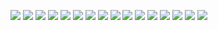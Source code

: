 ![](PNG/Arama.png)
![](PNG/EtkinliFormundanSilme.png)
![](PNG/EtkinlikFormunaEkleme.png)
![](PNG/EtkinlikFormundaGüncelleme.png)
![](PNG/Filtreleme.png)
![](PNG/GirişYapma.png)
![](PNG/GönderiGüncelleme.png)
![](PNG/GönderiListeleme.png)
![](PNG/GönderiSilme.png)
![](PNG/KayıtOluşturma.png)
![](PNG/ProfilOuşturma.png)
![](PNG/ProjePlanı.png)
![](PNG/SahiplendirmeFormGüncelleme.png)
![](PNG/SahiplendirmeFormuListeleme.png)
![](PNG/SahiplendirmeFormunaEkleme.png)
![](PNG/SahiplendirmeFormundanSilme.png)

